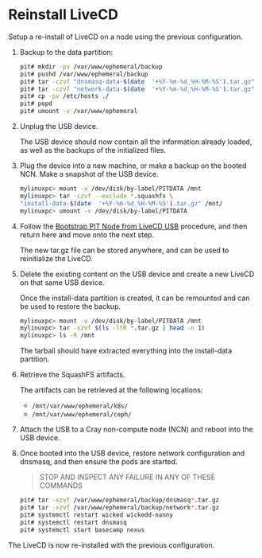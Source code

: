 # Reinstall LiveCD

Setup a re-install of LiveCD on a node using the previous configuration.

1. Backup to the data partition:

    ```bash
    pit# mkdir -pv /var/www/ephemeral/backup
    pit# pushd /var/www/ephemeral/backup
    pit# tar -czvf "dnsmasq-data-$(date  '+%Y-%m-%d_%H-%M-%S').tar.gz" /etc/dnsmasq.*
    pit# tar -czvf "network-data-$(date  '+%Y-%m-%d_%H-%M-%S').tar.gz" /etc/sysconfig/network/*
    pit# cp -pv /etc/hosts ./
    pit# popd
    pit# umount -v /var/www/ephemeral
    ```

1. Unplug the USB device.

   The USB device should now contain all the information already loaded, as well as the backups of
   the initialized files.

1. Plug the device into a new machine, or make a backup on the booted NCN. Make a snapshot of the USB device.

    ```bash
    mylinuxpc> mount -v /dev/disk/by-label/PITDATA /mnt
    mylinuxpc> tar -czvf --exclude *.squashfs \
    "install-data-$(date  '+%Y-%m-%d_%H-%M-%S').tar.gz" /mnt/
    mylinuxpc> umount -v /dev/disk/by-label/PITDATA
    ```

1. Follow the [Bootstrap PIT Node from LiveCD USB](bootstrap_livecd_usb.md) procedure, and then return here and move onto the next step.

   The new tar.gz file can be stored anywhere, and can be used to reinitialize the LiveCD.

1. Delete the existing content on the USB device and create a new LiveCD on that same USB device.

   Once the install-data partition is created, it can be remounted and can be used to restore the backup.

    ```bash
    mylinuxpc> mount -v /dev/disk/by-label/PITDATA /mnt
    mylinuxpc> tar -xzvf $(ls -ltR *.tar.gz | head -n 1)
    mylinuxpc> ls -R /mnt
    ```

   The tarball should have extracted everything into the install-data partition.

1. Retrieve the SquashFS artifacts.
   
   The artifacts can be retrieved at the following locations:

   * `/mnt/var/www/ephemeral/k8s/`
   * `/mnt/var/www/ephemeral/ceph/`

1. Attach the USB to a Cray non-compute node (NCN) and reboot into the USB device.

1. Once booted into the USB device, restore network configuration and dnsmasq, and then ensure the pods are started.

   > STOP AND INSPECT ANY FAILURE IN ANY OF THESE COMMANDS

   ```bash
   pit# tar -xzvf /var/www/ephemeral/backup/dnsmasq*.tar.gz
   pit# tar -xzvf /var/www/ephemeral/backup/network*.tar.gz
   pit# systemctl restart wicked wickedd-nanny
   pit# systemctl restart dnsmasq
   pit# systemctl start basecamp nexus
   ```

The LiveCD is now re-installed with the previous configuration.

